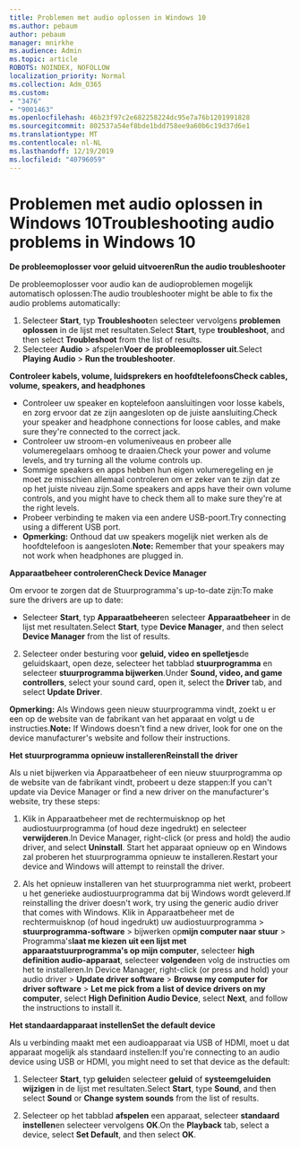 ```yaml
---
title: Problemen met audio oplossen in Windows 10
ms.author: pebaum
author: pebaum
manager: mnirkhe
ms.audience: Admin
ms.topic: article
ROBOTS: NOINDEX, NOFOLLOW
localization_priority: Normal
ms.collection: Adm_O365
ms.custom:
- "3476"
- "9001463"
ms.openlocfilehash: 46b23f97c2e682258224dc95e7a76b1201991828
ms.sourcegitcommit: 802537a54ef8bde1bdd758ee9a60b6c19d37d6e1
ms.translationtype: MT
ms.contentlocale: nl-NL
ms.lasthandoff: 12/19/2019
ms.locfileid: "40796059"
---
```

# <a name="troubleshooting-audio-problems-in-windows-10"></a><span data-ttu-id="c07fb-102">Problemen met audio oplossen in Windows 10</span><span class="sxs-lookup"><span data-stu-id="c07fb-102">Troubleshooting audio problems in Windows 10</span></span>

<span data-ttu-id="c07fb-103">**De probleemoplosser voor geluid uitvoeren**</span><span class="sxs-lookup"><span data-stu-id="c07fb-103">**Run the audio troubleshooter**</span></span>

<span data-ttu-id="c07fb-104">De probleemoplosser voor audio kan de audioproblemen mogelijk automatisch oplossen:</span><span class="sxs-lookup"><span data-stu-id="c07fb-104">The audio troubleshooter might be able to fix the audio problems automatically:</span></span> 

1. <span data-ttu-id="c07fb-105">Selecteer **Start**, typ **Troubleshoot**en selecteer vervolgens **problemen oplossen** in de lijst met resultaten.</span><span class="sxs-lookup"><span data-stu-id="c07fb-105">Select **Start**, type **troubleshoot**, and then select **Troubleshoot** from the list of results.</span></span> 
2. <span data-ttu-id="c07fb-106">Selecteer **Audio** > afspelen**Voer de probleemoplosser uit**.</span><span class="sxs-lookup"><span data-stu-id="c07fb-106">Select **Playing Audio** > **Run the troubleshooter**.</span></span>

<span data-ttu-id="c07fb-107">**Controleer kabels, volume, luidsprekers en hoofdtelefoons**</span><span class="sxs-lookup"><span data-stu-id="c07fb-107">**Check cables, volume, speakers, and headphones**</span></span>

- <span data-ttu-id="c07fb-108">Controleer uw speaker en koptelefoon aansluitingen voor losse kabels, en zorg ervoor dat ze zijn aangesloten op de juiste aansluiting.</span><span class="sxs-lookup"><span data-stu-id="c07fb-108">Check your speaker and headphone connections for loose cables, and make sure they're connected to the correct jack.</span></span>
- <span data-ttu-id="c07fb-109">Controleer uw stroom-en volumeniveaus en probeer alle volumeregelaars omhoog te draaien.</span><span class="sxs-lookup"><span data-stu-id="c07fb-109">Check your power and volume levels, and try turning all the volume controls up.</span></span>
- <span data-ttu-id="c07fb-110">Sommige speakers en apps hebben hun eigen volumeregeling en je moet ze misschien allemaal controleren om er zeker van te zijn dat ze op het juiste niveau zijn.</span><span class="sxs-lookup"><span data-stu-id="c07fb-110">Some speakers and apps have their own volume controls, and you might have to check them all to make sure they're at the right levels.</span></span>
- <span data-ttu-id="c07fb-111">Probeer verbinding te maken via een andere USB-poort.</span><span class="sxs-lookup"><span data-stu-id="c07fb-111">Try connecting using a different USB port.</span></span>
- <span data-ttu-id="c07fb-112">**Opmerking:** Onthoud dat uw speakers mogelijk niet werken als de hoofdtelefoon is aangesloten.</span><span class="sxs-lookup"><span data-stu-id="c07fb-112">**Note:** Remember that your speakers may not work when headphones are plugged in.</span></span>

<span data-ttu-id="c07fb-113">**Apparaatbeheer controleren**</span><span class="sxs-lookup"><span data-stu-id="c07fb-113">**Check Device Manager**</span></span>

<span data-ttu-id="c07fb-114">Om ervoor te zorgen dat de Stuurprogramma's up-to-date zijn:</span><span class="sxs-lookup"><span data-stu-id="c07fb-114">To make sure the drivers are up to date:</span></span>

- <span data-ttu-id="c07fb-115">Selecteer **Start**, typ **Apparaatbeheer**en selecteer **Apparaatbeheer** in de lijst met resultaten.</span><span class="sxs-lookup"><span data-stu-id="c07fb-115">Select **Start**, type **Device Manager**, and then select **Device Manager** from the list of results.</span></span>

2. <span data-ttu-id="c07fb-116">Selecteer onder besturing voor **geluid, video en spelletjes**de geluidskaart, open deze, selecteer het tabblad **stuurprogramma** en selecteer **stuurprogramma bijwerken**.</span><span class="sxs-lookup"><span data-stu-id="c07fb-116">Under **Sound, video, and game controllers**, select your sound card, open it, select the **Driver** tab, and select **Update Driver**.</span></span> 

<span data-ttu-id="c07fb-117">**Opmerking:** Als Windows geen nieuw stuurprogramma vindt, zoekt u er een op de website van de fabrikant van het apparaat en volgt u de instructies.</span><span class="sxs-lookup"><span data-stu-id="c07fb-117">**Note:** If Windows doesn't find a new driver, look for one on the device manufacturer's website and follow their instructions.</span></span>

<span data-ttu-id="c07fb-118">**Het stuurprogramma opnieuw installeren**</span><span class="sxs-lookup"><span data-stu-id="c07fb-118">**Reinstall the driver**</span></span>

<span data-ttu-id="c07fb-119">Als u niet bijwerken via Apparaatbeheer of een nieuw stuurprogramma op de website van de fabrikant vindt, probeert u deze stappen:</span><span class="sxs-lookup"><span data-stu-id="c07fb-119">If you can't update via Device Manager or find a new driver on the manufacturer's website, try these steps:</span></span> 

1. <span data-ttu-id="c07fb-120">Klik in Apparaatbeheer met de rechtermuisknop op het audiostuurprogramma (of houd deze ingedrukt) en selecteer **verwijderen**.</span><span class="sxs-lookup"><span data-stu-id="c07fb-120">In Device Manager, right-click (or press and hold) the audio driver, and select **Uninstall**.</span></span> <span data-ttu-id="c07fb-121">Start het apparaat opnieuw op en Windows zal proberen het stuurprogramma opnieuw te installeren.</span><span class="sxs-lookup"><span data-stu-id="c07fb-121">Restart your device and Windows will attempt to reinstall the driver.</span></span>

2. <span data-ttu-id="c07fb-122">Als het opnieuw installeren van het stuurprogramma niet werkt, probeert u het generieke audiostuurprogramma dat bij Windows wordt geleverd.</span><span class="sxs-lookup"><span data-stu-id="c07fb-122">If reinstalling the driver doesn't work, try using the generic audio driver that comes with Windows.</span></span> <span data-ttu-id="c07fb-123">Klik in Apparaatbeheer met de rechtermuisknop (of houd ingedrukt) uw audiostuurprogramma > **stuurprogramma-software** > bijwerken op**mijn computer naar stuur** > Programma's**laat me kiezen uit een lijst met apparaatstuurprogramma's op mijn computer**, selecteer **high definition audio-apparaat**, selecteer **volgende**en volg de instructies om het te installeren.</span><span class="sxs-lookup"><span data-stu-id="c07fb-123">In Device Manager, right-click (or press and hold) your audio driver > **Update driver software** > **Browse my computer for driver software** > **Let me pick from a list of device drivers on my computer**, select **High Definition Audio Device**, select **Next**, and follow the instructions to install it.</span></span>

<span data-ttu-id="c07fb-124">**Het standaardapparaat instellen**</span><span class="sxs-lookup"><span data-stu-id="c07fb-124">**Set the default device**</span></span>

<span data-ttu-id="c07fb-125">Als u verbinding maakt met een audioapparaat via USB of HDMI, moet u dat apparaat mogelijk als standaard instellen:</span><span class="sxs-lookup"><span data-stu-id="c07fb-125">If you're connecting to an audio device using USB or HDMI, you might need to set that device as the default:</span></span> 

1. <span data-ttu-id="c07fb-126">Selecteer **Start**, typ **geluid**en selecteer **geluid** of **systeemgeluiden wijzigen** in de lijst met resultaten.</span><span class="sxs-lookup"><span data-stu-id="c07fb-126">Select **Start**, type **Sound**, and then select **Sound** or **Change system sounds** from the list of results.</span></span>

2. <span data-ttu-id="c07fb-127">Selecteer op het tabblad **afspelen** een apparaat, selecteer **standaard instellen**en selecteer vervolgens **OK**.</span><span class="sxs-lookup"><span data-stu-id="c07fb-127">On the **Playback** tab, select a device, select **Set Default**, and then select **OK**.</span></span>

